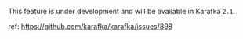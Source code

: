 This feature is under development and will be available in Karafka `2.1`.

ref: https://github.com/karafka/karafka/issues/898

